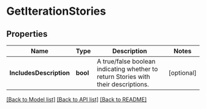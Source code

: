 # GetIterationStories

## Properties

Name | Type | Description | Notes
------------ | ------------- | ------------- | -------------
**IncludesDescription** | **bool** | A true/false boolean indicating whether to return Stories with their descriptions. | [optional] 

[[Back to Model list]](../README.md#documentation-for-models) [[Back to API list]](../README.md#documentation-for-api-endpoints) [[Back to README]](../README.md)


